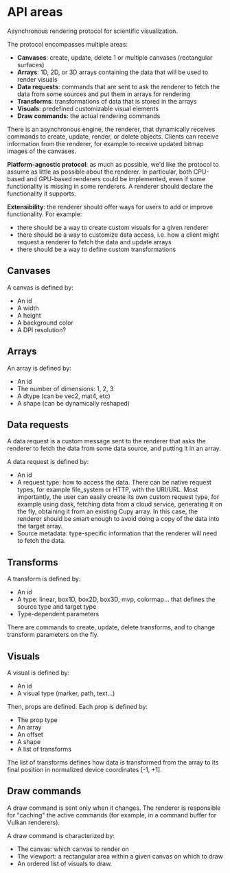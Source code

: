 # API areas

Asynchronous rendering protocol for scientific visualization.

The protocol encompasses multiple areas:

- **Canvases**: create, update, delete 1 or multiple canvases (rectangular surfaces)
- **Arrays**: 1D, 2D, or 3D arrays containing the data that will be used to render visuals
- **Data requests**: commands that are sent to ask the renderer to fetch the data from some sources and put them in arrays for rendering
- **Transforms**: transformations of data that is stored in the arrays
- **Visuals**: predefined customizable visual elements
- **Draw commands**: the actual rendering commands

There is an asynchronous engine, the renderer, that dynamically receives commands to create, update, render, or delete objects. Clients can receive information from the renderer, for example to receive updated bitmap images of the canvases.

**Platform-agnostic protocol**: as much as possible, we'd like the protocol to assume as little as possible about the renderer. In particular, both CPU-based and GPU-based renderers could be implemented, even if some functionality is missing in some renderers. A renderer should declare the functionality it supports.

**Extensibility**: the renderer should offer ways for users to add or improve functionality. For example:

- there should be a way to create custom visuals for a given renderer
- there should be a way to customize data access, i.e. how a client might request a renderer to fetch the data and update arrays
- there should be a way to define custom transformations


## Canvases

A canvas is defined by:

- An id
- A width
- A height
- A background color
- A DPI resolution?


## Arrays

An array is defined by:

- An id
- The number of dimensions: 1, 2, 3
- A dtype (can be vec2, mat4, etc)
- A shape (can be dynamically reshaped)


## Data requests

A data request is a custom message sent to the renderer that asks the renderer to fetch the data from some data source, and putting it in an array.

A data request is defined by:

- An id
- A request type: how to access the data. There can be native request types, for example file_system or HTTP, with the URI/URL. Most importantly, the user can easily create its own custom request type, for example using dask, fetching data from a cloud service, generating it on the fly, obtaining it from an existing Cupy array. In this case, the renderer should be smart enough to avoid doing a copy of the data into the target array.
- Source metadata: type-specific information that the renderer will need to fetch the data.


## Transforms

A transform is defined by:

- An id
- A type: linear, box1D, box2D, box3D, mvp, colormap... that defines the source type and target type
- Type-dependent parameters

There are commands to create, update, delete transforms, and to change transform parameters on the fly.


## Visuals

A visual is defined by:

- An id
- A visual type (marker, path, text...)


Then, props are defined. Each prop is defined by:

- The prop type
- An array
- An offset
- A shape
- A list of transforms

The list of transforms defines how data is transformed from the array to its final position in normalized device coordinates [-1, +1].


## Draw commands

A draw command is sent only when it changes. The renderer is responsible for "caching" the active commands (for example, in a command buffer for Vulkan renderers).

A draw command is characterized by:

- The canvas: which canvas to render on
- The viewport: a rectangular area within a given canvas on which to draw
- An ordered list of visuals to draw.
